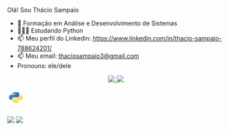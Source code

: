 Olá! Sou Thácio Sampaio 

- 🔭 Formação em Análise e Desenvolvimento de Sistemas
- 🧑🏽‍💻 Estudando Python
- 📫 Meu perfil do Linkedin: https://www.linkedin.com/in/thacio-sampaio-788624201/
- 📫 Meu email: thaciosampaio3@gmail.com
- Pronouns: ele/dele

<div align="center">
  <a href="https://github.com/thaciosampaio">
  <img height="180em" src="https://github-readme-stats.vercel.app/api?username=thaciosampaio&show_icons=true&theme=dark&include_all_commits=true&count_private=true"/>
  <img height="180em" src="https://github-readme-stats.vercel.app/api/top-langs/?username=thaciosampaio&layout=compact&langs_count=7&theme=dark"/>
</div>

<div style="display: inline_block"><br>
  <img align="center" alt="thacio-Python" height="30" width="40" src="https://raw.githubusercontent.com/devicons/devicon/master/icons/python/python-original.svg">
</div>
  
  ##
 
<div> 
  <a href = "mailto:thaciosampaio3@gmail.com"><img src="https://img.shields.io/badge/-Gmail-%23333?style=for-the-badge&logo=gmail&logoColor=white" target="_blank"></a>
  <a href="https://www.linkedin.com/in/thacio-sampaio-788624201/" target="_blank"><img src="https://img.shields.io/badge/-LinkedIn-%230077B5?style=for-the-badge&logo=linkedin&logoColor=white" target="_blank"></a> 
 
  
</div>
